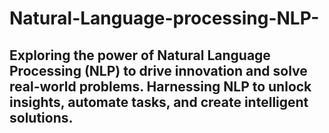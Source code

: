 # Natural-Language-processing-NLP-
 Exploring the power of Natural Language Processing (NLP) to drive innovation and solve real-world problems. Harnessing NLP to unlock insights, automate tasks, and create intelligent solutions.
---------------------------------------------------------------------------------------------------------------------------------------------------------------------

 
